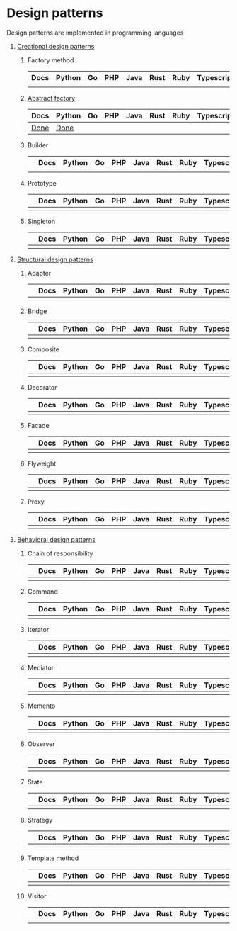 # Design patterns

Design patterns are implemented in programming languages

1. [Creational design patterns](https://refactoring.guru/design-patterns/creational-patterns)
   
   1. Factory method
      
      | Docs | Python | Go  | PHP | Java | Rust | Ruby | Typescript |
      | ---- | ------ | --- | --- | ---- | ---- | ---- | ---------- |
      |      |        |     |     |      |      |      |            |

   1. [Abstract factory](./abstract_factory/)

      |                 Docs                 |               Python               | Go  | PHP | Java | Rust | Ruby | Typescript |
      | ------------------------------------ | ---------------------------------- | --- | --- | ---- | ---- | ---- | ---------- |
      | [Done](./abstract_factory/README.md) | [Done](./abstract_factory/main.py) |     |     |      |      |      |            |

   1. Builder
      
      |     | Docs | Python | Go  | PHP | Java | Rust | Ruby | Typescript |
      | --- | ---- | ------ | --- | --- | ---- | ---- | ---- | ---------- |
      |     |      |        |     |     |      |      |      |            |

   1. Prototype
      
      |     | Docs | Python | Go  | PHP | Java | Rust | Ruby | Typescript |
      | --- | ---- | ------ | --- | --- | ---- | ---- | ---- | ---------- |
      |     |      |        |     |     |      |      |      |            |

   1. Singleton
      
      |     | Docs | Python | Go  | PHP | Java | Rust | Ruby | Typescript |
      | --- | ---- | ------ | --- | --- | ---- | ---- | ---- | ---------- |
      |     |      |        |     |     |      |      |      |            |

1. [Structural design patterns](https://refactoring.guru/design-patterns/structural-patterns)
   
   1. Adapter
      
      |     | Docs | Python | Go  | PHP | Java | Rust | Ruby | Typescript |
      | --- | ---- | ------ | --- | --- | ---- | ---- | ---- | ---------- |
      |     |      |        |     |     |      |      |      |            |

   1. Bridge
      
      |     | Docs | Python | Go  | PHP | Java | Rust | Ruby | Typescript |
      | --- | ---- | ------ | --- | --- | ---- | ---- | ---- | ---------- |
      |     |      |        |     |     |      |      |      |            |

   1. Composite
      
      |     | Docs | Python | Go  | PHP | Java | Rust | Ruby | Typescript |
      | --- | ---- | ------ | --- | --- | ---- | ---- | ---- | ---------- |
      |     |      |        |     |     |      |      |      |            |

   1. Decorator
      
      |     | Docs | Python | Go  | PHP | Java | Rust | Ruby | Typescript |
      | --- | ---- | ------ | --- | --- | ---- | ---- | ---- | ---------- |
      |     |      |        |     |     |      |      |      |            |

   1. Facade
      
      |     | Docs | Python | Go  | PHP | Java | Rust | Ruby | Typescript |
      | --- | ---- | ------ | --- | --- | ---- | ---- | ---- | ---------- |
      |     |      |        |     |     |      |      |      |            |

   1. Flyweight
      
      |     | Docs | Python | Go  | PHP | Java | Rust | Ruby | Typescript |
      | --- | ---- | ------ | --- | --- | ---- | ---- | ---- | ---------- |
      |     |      |        |     |     |      |      |      |            |

   1. Proxy
      
      |     | Docs | Python | Go  | PHP | Java | Rust | Ruby | Typescript |
      | --- | ---- | ------ | --- | --- | ---- | ---- | ---- | ---------- |
      |     |      |        |     |     |      |      |      |            |

1. [Behavioral design patterns](https://refactoring.guru/design-patterns/behavioral-patterns)
   
   1. Chain of responsibility
      
      |     | Docs | Python | Go  | PHP | Java | Rust | Ruby | Typescript |
      | --- | ---- | ------ | --- | --- | ---- | ---- | ---- | ---------- |
      |     |      |        |     |     |      |      |      |            |

   1. Command
      
      |     | Docs | Python | Go  | PHP | Java | Rust | Ruby | Typescript |
      | --- | ---- | ------ | --- | --- | ---- | ---- | ---- | ---------- |
      |     |      |        |     |     |      |      |      |            |

   1. Iterator
      
      |     | Docs | Python | Go  | PHP | Java | Rust | Ruby | Typescript |
      | --- | ---- | ------ | --- | --- | ---- | ---- | ---- | ---------- |
      |     |      |        |     |     |      |      |      |            |

   1. Mediator
      
      |     | Docs | Python | Go  | PHP | Java | Rust | Ruby | Typescript |
      | --- | ---- | ------ | --- | --- | ---- | ---- | ---- | ---------- |
      |     |      |        |     |     |      |      |      |            |

   1. Memento
      
      |     | Docs | Python | Go  | PHP | Java | Rust | Ruby | Typescript |
      | --- | ---- | ------ | --- | --- | ---- | ---- | ---- | ---------- |
      |     |      |        |     |     |      |      |      |            |

   1. Observer
      
      |     | Docs | Python | Go  | PHP | Java | Rust | Ruby | Typescript |
      | --- | ---- | ------ | --- | --- | ---- | ---- | ---- | ---------- |
      |     |      |        |     |     |      |      |      |            |

   1. State
      
      |     | Docs | Python | Go  | PHP | Java | Rust | Ruby | Typescript |
      | --- | ---- | ------ | --- | --- | ---- | ---- | ---- | ---------- |
      |     |      |        |     |     |      |      |      |            |

   1. Strategy
      
      |     | Docs | Python | Go  | PHP | Java | Rust | Ruby | Typescript |
      | --- | ---- | ------ | --- | --- | ---- | ---- | ---- | ---------- |
      |     |      |        |     |     |      |      |      |            |

   1. Template method
      
      |     | Docs | Python | Go  | PHP | Java | Rust | Ruby | Typescript |
      | --- | ---- | ------ | --- | --- | ---- | ---- | ---- | ---------- |
      |     |      |        |     |     |      |      |      |            |

   1. Visitor

      |     | Docs | Python | Go  | PHP | Java | Rust | Ruby | Typescript |
      | --- | ---- | ------ | --- | --- | ---- | ---- | ---- | ---------- |
      |     |      |        |     |     |      |      |      |            |

